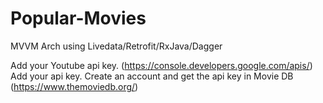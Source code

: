# Popular-Movies
MVVM Arch using Livedata/Retrofit/RxJava/Dagger

Add your Youtube api key. (https://console.developers.google.com/apis/)
Add your api key. Create an account and get the api key in Movie DB (https://www.themoviedb.org/)

